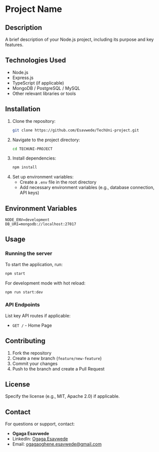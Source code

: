 # Project Name

## Description
A brief description of your Node.js project, including its purpose and key features.

## Technologies Used
- Node.js
- Express.js
- TypeScript (if applicable)
- MongoDB / PostgreSQL / MySQL
- Other relevant libraries or tools

## Installation

1. Clone the repository:
   ```sh
   git clone https://github.com/Esavwede/TechUni-project.git
   ```
2. Navigate to the project directory:
   ```sh
   cd TECHUNI-PROJECT
   ```
3. Install dependencies:
   ```sh
   npm install
   ```
4. Set up environment variables:
   - Create a `.env` file in the root directory 
   - Add necessary environment variables (e.g., database connection, API keys)

## Environment Variables 
```
NODE_ENV=development
DB_URI=mongodb://localhost:27017
```
## Usage

### Running the server
To start the application, run:
```sh
npm start
```
For development mode with hot reload:
```sh
npm run start:dev
```

### API Endpoints
List key API routes if applicable:
- `GET /` - Home Page 



## Contributing
1. Fork the repository
2. Create a new branch (`feature/new-feature`)
3. Commit your changes
4. Push to the branch and create a Pull Request

## License
Specify the license (e.g., MIT, Apache 2.0) if applicable.

## Contact
For questions or support, contact:
- **Ogaga Esavwede**
- LinkedIn: [Ogaga Esavwede](https://www.linkedin.com/in/ogaga-esavwede-68a09a18a/)
- Email: ogagaoghene.esavwede@gmail.com

